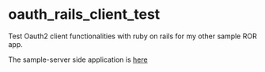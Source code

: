 # oauth_rails_client_test
Test Oauth2 client functionalities with ruby on rails for my other sample ROR app.


The sample-server side application is [here](https://github.com/sirlori/oauth_rails_test)

